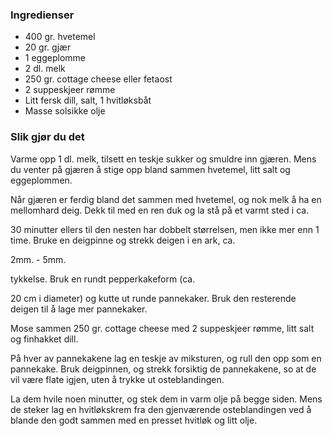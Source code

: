 
### Ingredienser
- 400 gr. hvetemel
- 20 gr. gjær
- 1 eggeplomme
- 2 dl. melk
- 250 gr. cottage cheese eller fetaost
- 2 suppeskjeer rømme
- Litt fersk dill, salt, 1 hvitløksbåt
- Masse solsikke olje

### Slik gjør du det
Varme opp 1 dl. melk, tilsett en teskje sukker og smuldre inn gjæren. Mens du venter på gjæren å stige opp bland sammen hvetemel, litt salt og eggeplommen.

 Når gjæren er ferdig bland det sammen med hvetemel, og nok melk å ha en mellomhard deig. Dekk til med en ren duk og la stå på et varmt sted i ca.

 30 minutter ellers til den nesten har dobbelt størrelsen, men ikke mer enn 1 time. Bruke en deigpinne og strekk deigen i en ark, ca.

 2mm. - 5mm.

 tykkelse. Bruk en rundt pepperkakeform (ca.

 20 cm i diameter) og kutte ut runde pannekaker. Bruk den resterende deigen til å lage mer pannekaker.

 Mose sammen 250 gr. cottage cheese med 2 suppeskjeer rømme, litt salt og finhakket dill.

 På hver av pannekakene lag en teskje av miksturen, og rull den opp som en pannekake. Bruk deigpinnen, og strekk forsiktig de pannekakene, so at de vil være flate igjen, uten å trykke ut osteblandingen.

 La dem hvile noen minutter, og stek dem in varm olje på begge siden. Mens de steker lag en hvitløkskrem fra den gjenværende osteblandingen ved å blande den godt sammen med en presset hvitløk og litt olje.

  